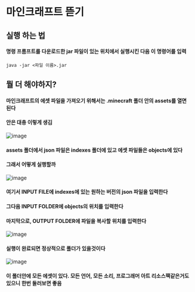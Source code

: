 # 마인크래프트 뜯기
## 실행 하는 법
#### 명령 프롬프트를 다운로드한 jar 파일이 있는 위치에서 실행시킨 다음 이 명령어를 입력
```
java -jar <파일 이름>.jar
```
## 뭘 더 해야하지?
#### 마인크래프트의 에셋 파일을 가져오기 위해서는 .minecraft 폴더 안의 assets를 열면 된다
#### 안은 대충 이렇게 생김
![image](https://github.com/uf-developer/Source/assets/117362735/6c0edfca-4806-401c-a23f-5271b2ebfa07)
#### assets 폴더에서 json 파일은 indexes 폴더에 있고 에셋 파일들은 objects에 있다
#### 그래서 어떻게 실행할까
![image](https://github.com/uf-developer/Source/assets/117362735/2f72e08b-b918-4a8a-9827-8ae13a715e60)
#### 여기서 INPUT FILE에 indexes에 있는 원하는 버전의 json 파일을 입력한다
#### 그다음 INPUT FOLDER에 objects의 위치를 입력한다
#### 마지막으로, OUTPUT FOLDER에 파일을 복사할 위치를 입력한다
![image](https://github.com/uf-developer/Source/assets/117362735/34303cf9-9f4e-49c3-87a0-19a74b562292)
#### 실행이 완료되면 정상적으로 폴더가 있을것이다
![image](https://github.com/uf-developer/Source/assets/117362735/567dbcc2-0b12-41da-bf8e-a74506b59fae)
#### 이 폴더안에 모든 에셋이 있다. 모든 언어, 모든 소리, 프로그래머 아트 리소스팩같은거도 있으니 한번 둘러보면 좋음
